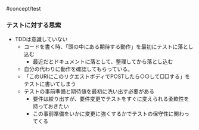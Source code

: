 #concept/test 

### テストに対する思索
- TDDは意識していない
	- コードを書く時、「頭の中にある期待する動作」を最初にテストに落とし込む
		- 最近だとドキュメントに落として、整理してから落とし込む
	- 自分の代わりに動作を確認してもらっている。
	- 「このURIにこのリクエストボディでPOSTしたら○○して□□する」をテストに書いてしまう
	- テストの事前準備と期待値を最初に洗い出す必要がある
		- 要件は絞り出すが、要件変更でテストをすぐに変えられる柔軟性を持っておきたい
		- この事前準備をいかに変更に強くするかでテストの保守性に関わってくる
